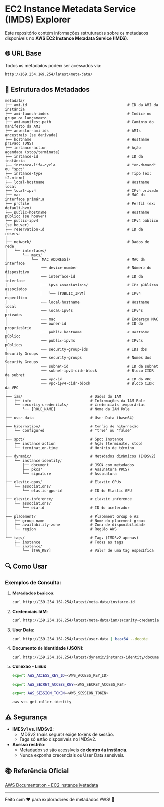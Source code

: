 # EC2 Instance Metadata Service (IMDS) Explorer  

Este repositório contém informações estruturadas sobre os metadados disponíveis no **AWS EC2 Instance Metadata Service (IMDS)**.  

## 🌐 URL Base  
Todos os metadados podem ser acessados via:  
```
http://169.254.169.254/latest/meta-data/
```

## 📂 Estrutura dos Metadados  

```
metadata/
├── ami-id                                              # ID da AMI da instância
├── ami-launch-index                                    # Índice no grupo de lançamento
├── ami-manifest-path                                   # Caminho do manifesto da AMI
├── ancestor-ami-ids                                    # AMIs ancestrais (se derivada)
├── hostname                                            # Hostname privado (DNS)
├── instance-action                                     # Ação agendada (stop/terminate)
├── instance-id                                         # ID da instância
├── instance-life-cycle                                 # "on-demand" ou "spot"
├── instance-type                                       # Tipo (ex: t2.micro)
├── local-hostname                                      # Hostname local
├── local-ipv4                                          # IPv4 privado
├── mac                                                 # MAC da interface primária
├── profile                                             # Perfil (ex: default-hvm)
├── public-hostname                                     # Hostname público (se houver)
├── public-ipv4                                         # IPv4 público (se houver)
├── reservation-id                                      # ID da reserva
│
├── network/                                            # Dados de rede
│   └── interfaces/
│       └── macs/
│           └── [MAC_ADDRESS]/                          # MAC da interface
│               ├── device-number                       # Número do dispositivo
│               ├── interface-id                        # ID da interface
│               ├── ipv4-associations/                  # IPs públicos associados
│               │   └── [PUBLIC_IPV4]                   # IPv4 específico
│               ├── local-hostname                      # Hostname local
│               ├── local-ipv4s                         # IPv4s privados
│               ├── mac                                 # Endereço MAC
│               ├── owner-id                            # ID do proprietário
│               ├── public-hostname                     # Hostname público
│               ├── public-ipv4s                        # IPv4s públicos
│               ├── security-group-ids                  # IDs dos Security Groups
│               ├── security-groups                     # Nomes dos Security Groups
│               ├── subnet-id                           # ID da subnet
│               ├── subnet-ipv4-cidr-block              # Bloco CIDR da subnet
│               ├── vpc-id                              # ID da VPC
│               └── vpc-ipv4-cidr-block                 # Bloco CIDR da VPC
│
├── iam/                               # Dados do IAM
│   ├── info                           # Informações da IAM Role
│   └── security-credentials/          # Credenciais temporárias
│       └── [ROLE_NAME]                # Nome da IAM Role
│
├── user-data                          # User Data (base64)
│
├── hibernation/                       # Config de hibernação
│   └── configured                     # "true" ou "false"
│
├── spot/                              # Spot Instance
│   ├── instance-action                # Ação (terminate, stop)
│   └── termination-time               # Horário de término
│
├── dynamic/                           # Metadados dinâmicos (IMDSv2)
│   └── instance-identity/
│       ├── document                   # JSON com metadados
│       ├── pkcs7                      # Assinatura PKCS7
│       └── signature                  # Assinatura
│
├── elastic-gpus/                      # Elastic GPUs
│   └── associations/
│       └── elastic-gpu-id             # ID do Elastic GPU
│
├── elastic-inference/                 # Elastic Inference
│   └── associations/
│       └── eia-id                     # ID do acelerador
│
├── placement/                         # Placement Group e AZ
│   ├── group-name                     # Nome do placement group
│   ├── availability-zone              # Zona de disponibilidade
│   └── region                         # Região AWS
│
└── tags/                              # Tags (IMDSv2 apenas)
    ├── instance                       # Todas as tags
    └── instance/
        └── [TAG_KEY]                  # Valor de uma tag específica
```

## 🔍 Como Usar  
### Exemplos de Consulta:  
1. **Metadados básicos**:  
   ```sh
   curl http://169.254.169.254/latest/meta-data/instance-id
   ```

2. **Credenciais IAM**:  
   ```sh
   curl http://169.254.169.254/latest/meta-data/iam/security-credentials/[ROLE_NAME]
   ```

3. **User Data**:  
   ```sh
   curl http://169.254.169.254/latest/user-data | base64 --decode
   ```

4. **Documento de identidade (JSON)**:  
   ```sh
   curl http://169.254.169.254/latest/dynamic/instance-identity/document
   ```

5. **Conexão - Linux**
   ```sh
   export AWS_ACCESS_KEY_ID=<AWS_ACCESS_KEY_ID>
   ```
   ```sh 
   export AWS_SECRET_ACCESS_KEY=<AWS_SECRET_ACCESS_KEY>
   ```
   ```sh
   export AWS_SESSION_TOKEN=<AWS_SESSION_TOKEN>
   ```
   ```sh
   aws sts get-caller-identity
   ```



## ⚠️ Segurança  
- **IMDSv1 vs. IMDSv2**:  
  - IMDSv2 (mais seguro) exige tokens de sessão.  
  - Tags só estão disponíveis no IMDSv2.  
- **Acesso restrito**:  
  - Metadados só são acessíveis **de dentro da instância**.  
  - Nunca exponha credenciais ou User Data sensíveis.  

## 📚 Referência Oficial  
[AWS Documentation - EC2 Instance Metadata](https://docs.aws.amazon.com/AWSEC2/latest/UserGuide/ec2-instance-metadata.html)  

---

Feito com ❤️ para exploradores de metadados AWS! 🚀